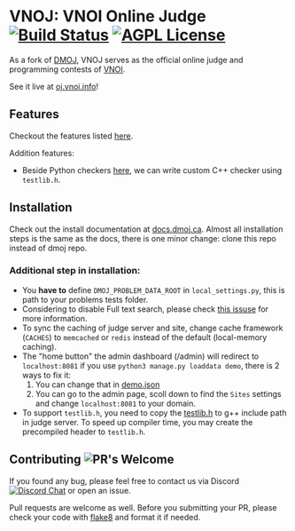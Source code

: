 # VNOJ: VNOI Online Judge [![Build Status](https://github.com/VNOI-Admin/OJ/workflows/build/badge.svg)](https://github.com/VNOI-Admin/OJ/actions/) [![AGPL License](https://img.shields.io/badge/license-AGPLv3.0-blue.svg)](http://www.gnu.org/licenses/agpl-3.0) 

As a fork of [DMOJ](https://github.com/DMOJ/online-judge), VNOJ serves as the official online judge and programming contests of [VNOI](https://vnoi.info/). 


See it live at [oj.vnoi.info](http://oj.vnoi.info/)!

## Features
Checkout the features listed [here](https://github.com/DMOJ/online-judge#features).

Addition features:
- Beside Python checkers [here](https://docs.dmoj.ca/#/problem_format/custom_checkers), we can write custom C++ checker using `testlib.h`. 

## Installation
Check out the install documentation at [docs.dmoj.ca](https://docs.dmoj.ca/#/site/installation). Almost all installation steps is the same as the docs, there is one minor change: clone this repo instead of dmoj repo.

### Additional step in installation:
- You **have to** define `DMOJ_PROBLEM_DATA_ROOT` in `local_settings.py`, this is path to your problems tests folder.
- Considering to disable Full text search, please check [this issuse](https://github.com/VNOI-Admin/OJ/issues/4) for more information.
- To sync the caching of judge server and site, change cache framework (`CACHES`) to `memcached` or `redis` instead of the default (local-memory caching).
- The "home button" the admin dashboard (/admin) will redirect to `localhost:8081` if you use `python3 manage.py loaddata demo`, there is 2 ways to fix it: 
    1. You can change that in [demo.json](judge/fixtures/demo.json)
    2. You can go to the admin page, scoll down to find the `Sites` settings and change `localhost:8081` to your domain.
- To support `testlib.h`, you need to copy the [testlib.h](https://github.com/MikeMirzayanov/testlib/blob/master/testlib.h) to g++ include path in judge server. To speed up compiler time, you may create the precompiled header to `testlib.h`.

## Contributing ![PR's Welcome](https://img.shields.io/badge/PRs-welcome-brightgreen.svg?style=flat)
If you found any bug, please feel free to contact us via Discord [![Discord Chat](https://img.shields.io/discord/660930260405190688.svg)](https://discord.gg/TDyYVyd) or open an issue. 

Pull requests are welcome as well. Before you submitting your PR, please check your code with [flake8](https://flake8.pycqa.org/en/latest/) and format it if needed. 
